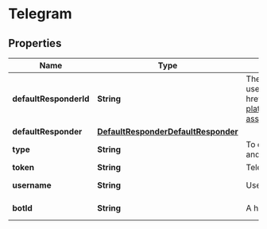 

# Telegram


## Properties

| Name | Type | Description | Notes |
|------------ | ------------- | ------------- | -------------|
|**defaultResponderId** | **String** | The default responder ID for the integration. This is the ID of the responder that will be used to send messages to the user. For more information, refer to the &lt;a href&#x3D;\&quot;https://developer.zendesk.com/documentation/conversations/messaging-platform/programmable-conversations/switchboard/#default-integration-assignment\&quot;&gt;Switchboard guide&lt;/a&gt;.  |  [optional] |
|**defaultResponder** | [**DefaultResponderDefaultResponder**](DefaultResponderDefaultResponder.md) |  |  [optional] |
|**type** | **String** | To configure a Telegram integration, acquire the required information from the user and call the Create Integration endpoint.  |  [optional] |
|**token** | **String** | Telegram Bot Token. |  |
|**username** | **String** | Username of the botId |  [optional] [readonly] |
|**botId** | **String** | A human-friendly name used to identify the integration. |  [optional] [readonly] |



